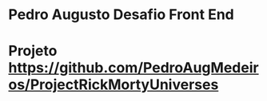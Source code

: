 # Pedro Augusto Desafio Front End

# Projeto https://github.com/PedroAugMedeiros/ProjectRickMortyUniverses
